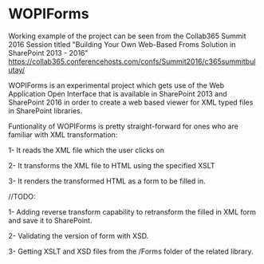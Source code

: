 # WOPIForms
Working example of the project can be seen from the Collab365 Summit 2016 Session titled "Building Your Own Web-Based Froms Solution in SharePoint 2013 - 2016"
https://collab365.conferencehosts.com/confs/Summit2016/c365summitbulutay/

WOPIForms is an experimental project which gets use of the Web Application Open Interface that is available in SharePoint 2013 and SharePoint 2016 in order to create a web based viewer for XML typed files in SharePoint libraries.

Funtionality of WOPIForms is pretty straight-forward for ones who are familiar with XML transformation:

1- It reads the XML file which the user clicks on

2- It transforms the XML file to HTML using the specified XSLT

3- It renders the transformed HTML as a form to be filled in.

//TODO:

1- Adding reverse transform capability to retransform the filled in XML form and save it to SharePoint.

2- Validating the version of form with XSD.

3- Getting XSLT and XSD files from the /Forms folder of the related library.
